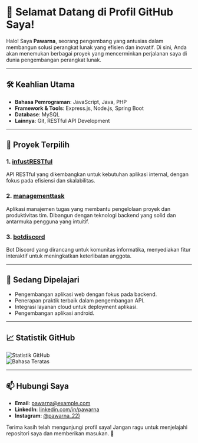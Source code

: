 # 👋 Selamat Datang di Profil GitHub Saya!

Halo! Saya **Pawarna**, seorang pengembang yang antusias dalam membangun solusi perangkat lunak yang efisien dan inovatif. Di sini, Anda akan menemukan berbagai proyek yang mencerminkan perjalanan saya di dunia pengembangan perangkat lunak.

---

## 🛠️ Keahlian Utama

- **Bahasa Pemrograman**: JavaScript, Java, PHP  
- **Framework & Tools**: Express.js, Node.js, Spring Boot  
- **Database**: MySQL  
- **Lainnya**: Git, RESTful API Development  

---

## 📂 Proyek Terpilih

### 1. [infustRESTful](https://github.com/Pawarna/infustRESTful)  
API RESTful yang dikembangkan untuk kebutuhan aplikasi internal, dengan fokus pada efisiensi dan skalabilitas.

### 2. [managementtask](https://github.com/Pawarna/managementtask)  
Aplikasi manajemen tugas yang membantu pengelolaan proyek dan produktivitas tim. Dibangun dengan teknologi backend yang solid dan antarmuka pengguna yang intuitif.

### 3. [botdiscord](https://github.com/Pawarna/botdiscord)  
Bot Discord yang dirancang untuk komunitas informatika, menyediakan fitur interaktif untuk meningkatkan keterlibatan anggota.

---

## 🌱 Sedang Dipelajari  

- Pengembangan aplikasi web dengan fokus pada backend.  
- Penerapan praktik terbaik dalam pengembangan API.  
- Integrasi layanan cloud untuk deployment aplikasi.
- Pengembangan aplikasi android. 

---

## 📈 Statistik GitHub  

![Statistik GitHub](https://github-readme-stats.vercel.app/api?username=Pawarna&show_icons=true&theme=radical)  
![Bahasa Teratas](https://github-readme-stats.vercel.app/api/top-langs/?username=Pawarna&layout=compact&theme=radical)  

---

## 📫 Hubungi Saya  

- **Email**: [pawarna@example.com](mailto:pawarna@example.com)  
- **LinkedIn**: [linkedin.com/in/pawarna](https://linkedin.com/in/pawarna)  
- **Instagram**: [@pawarna_22)](https://instagram.com/pawarna_22)  

Terima kasih telah mengunjungi profil saya! Jangan ragu untuk menjelajahi repositori saya dan memberikan masukan. 🚀  
